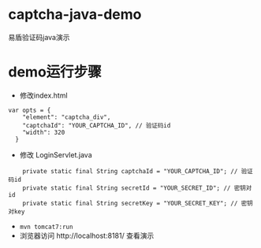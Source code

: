 # captcha-java-demo
易盾验证码java演示

# demo运行步骤
* 修改index.html
```
var opts = {
    "element": "captcha_div",
    "captchaId": "YOUR_CAPTCHA_ID", // 验证码id
    "width": 320
  }
```

* 修改 LoginServlet.java
```
    private static final String captchaId = "YOUR_CAPTCHA_ID"; // 验证码id
    private static final String secretId = "YOUR_SECRET_ID"; // 密钥对id
    private static final String secretKey = "YOUR_SECRET_KEY"; // 密钥对key
```

* `mvn tomcat7:run`
* 浏览器访问 http://localhost:8181/ 查看演示